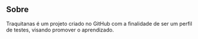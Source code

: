 ## Sobre

Traquitanas é um projeto criado no GitHub com a finalidade de ser um perfil de testes, visando promover o aprendizado.
